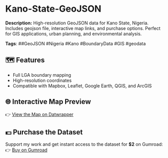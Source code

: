 # Kano-State-GeoJSON

**Description:** High-resolution GeoJSON data for Kano State, Nigeria. Includes geojson file, interactive map links, and purchase options. Perfect for GIS applications, urban planning, and environmental analysis.

**Tags**: ##GeoJSON #Nigeria #Kano #BoundaryData #GIS #geodata

## 🗺️ **Features**
- Full LGA boundary mapping
- High-resolution coordinates
- Compatible with Mapbox, Leaflet, Google Earth, QGIS, and ArcGIS

## 🌐 **Interactive Map Preview**
👉 [View the Map on Datwrapper](https://datawrapper.dwcdn.net/T47r6/1/)

## 💵 **Purchase the Dataset**
Support my work and get instant access to the dataset for **$2** on Gumroad:  
👉 [Buy on Gumroad](https://geodatajade.gumroad.com/l/kanogeojson)
